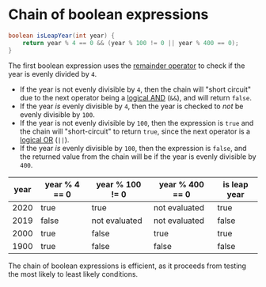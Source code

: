 # Chain of boolean expressions

```java
boolean isLeapYear(int year) {
    return year % 4 == 0 && (year % 100 != 0 || year % 400 == 0);
}
```

The first boolean expression uses the [remainder operator][remainder-operator] to check if the year is evenly divided by `4`.

- If the year is not evenly divisible by `4`, then the chain will "short circuit" due to the next operator being a [logical AND][logical-and] (`&&`), and will return `false`.
- If the year _is_ evenly divisible by `4`, then the year is checked to _not_ be evenly divisible by `100`.
- If the year is not evenly divisible by `100`, then the expression is `true` and the chain will "short-circuit" to return `true`,
since the next operator is a [logical OR][logical-or] (`||`).
- If the year _is_ evenly divisible by `100`, then the expression is `false`, and the returned value from the chain will be if the year is evenly divisible by `400`.

| year | year % 4 == 0 | year % 100 != 0 | year % 400 == 0 | is leap year |
| ---- | ------------- | --------------- | --------------- | ------------ |
| 2020 |          true |            true |   not evaluated |         true |
| 2019 |         false |   not evaluated |   not evaluated |        false |
| 2000 |          true |           false |            true |         true |
| 1900 |          true |           false |           false |        false |

The chain of boolean expressions is efficient, as it proceeds from testing the most likely to least likely conditions.

[remainder-operator]: https://www.geeksforgeeks.org/modulo-or-remainder-operator-in-java/
[logical-and]: https://www.geeksforgeeks.org/java-logical-operators-with-examples/
[logical-or]: https://www.geeksforgeeks.org/java-logical-operators-with-examples/
